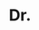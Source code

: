 ---
name: Botos Csaba
title: Dr.
email: mailto:botos.official@gmail.com
website: https://www.linkedin.com/in/botos-csaba/
note: NULL
category: Graduate Students
photo: "/images/people/BotosCsaba.png"
year: 2024
---